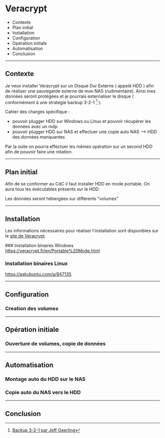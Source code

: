 # Veracrypt

- Contexte 
- Plan initial
- Installation 
- Configuration 
- Opération initiale 
- Automatisation
- Conclusion


---
## Contexte

Je veux installer Veracrypt sur un Disque Dur Externe ( appelé HDD )
afin de réaliser une sauvegarde externe de mon NAS (rudimentaire).
Ainsi mes données seront protégées et je pourrais externaliser le disque
( conformément à une strategie backup 3-2-1 [^1] ).

Cahier des charges spécifique :
- pouvoir plugger HDD sur Windows ou Linux et 
  pouvoir récupérer les données avec un mdp
- pouvoir plugger HDD sur NAS et effectuer une copie auto
  NAS --> HDD des données manquantes

Par la suite on pourra effectuer les mêmes opération sur un second HDD
afin de pouvoir faire une rotation.

---
## Plan initial

Afin de se conformer au CdC il faut installer HDD en mode portable.
On aura tous les éxécutables présents sur le HDD.

Les données seront hébergées sur différents "volumes"



  
---
## Installation

Les informations nécessaires pour réaliser l'installation sont disponibles
sur le [site de Veracrypt](https://veracrypt.fr/en/Documentation.html).

### Installation binaires Windows
https://veracrypt.fr/en/Portable%20Mode.html

### Installation binaires Linux
https://askubuntu.com/a/847135


---
## Configuration 

### Creation des volumes


---
## Opération initiale

### Ouverture de volumes, copie de données


---
## Automatisation

### Montage auto du HDD sur le NAS

### Copie auto du NAS vers le HDD


---
## Conclusion









[^1]: [Backup 3-2-1 par Jeff Geerling](https://www.youtube.com/watch?v=S0KZ5iXTkzg)
